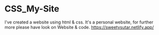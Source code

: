 # CSS_My-Site
I've created a website using html &amp; css. It's a personal website, for further more please have look on Website &amp; code.
https://sweetysutar.netlify.app/
